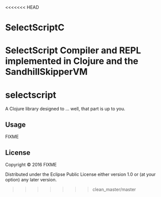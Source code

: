 <<<<<<< HEAD
# SelectScriptC
SelectScript Compiler and REPL implemented in Clojure and the SandhillSkipperVM
=======
# selectscript

A Clojure library designed to ... well, that part is up to you.

## Usage

FIXME

## License

Copyright © 2016 FIXME

Distributed under the Eclipse Public License either version 1.0 or (at
your option) any later version.
>>>>>>> clean_master/master
